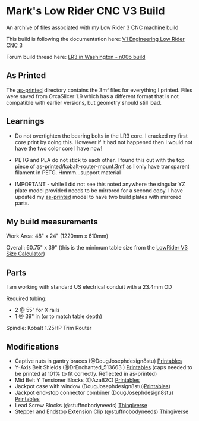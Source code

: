 # Mark's Low Rider CNC V3 Build

An archive of files associated with my Low Rider 3 CNC machine build

This build is following the documentation here: [V1 Engineering Low Rider CNC 3](https://docs.v1e.com/lowrider/)

Forum build thread here: [LR3 in Washington - n00b build](https://forum.v1e.com/t/lr3-in-washington-n00b-build)

## As Printed

The [as-printed](./as-printed) directory contains the 3mf files for everything I printed. Files were saved from OrcaSlicer 1.9 which has a different format that is not compatible with earlier versions, but geometry should still load.

## Learnings

- Do not overtighten the bearing bolts in the LR3 core. I cracked my first core print by doing this. However if it had not happened then I would not have the two color core I have now!

- PETG and PLA do not stick to each other. I found this out with the top piece of [as-printed/kobalt-router-mount.3mf](./as-printed/kobalt-router-mount.3mf) as I only have transparent filament in PETG. Hmmm...support material

- IMPORTANT - while I did not see this noted anywhere the singular YZ plate model provided needs to be mirrored for a second copy. I have updated my [as-printed](./as-printed/YZ%20Plate%20v1.3mf) model to have two build plates with mirrored parts.

## My build measurements

Work Area: 48" x 24" (1220mm x 610mm)

Overall: 60.75" x 39" (this is the minimum table size from the [LowRider V3 Size Calculator](https://docs.v1e.com/lowrider/calculator/))

## Parts

I am working with standard US electrical conduit with a 23.4mm OD

Required tubing:

- 2 @ 55" for X rails
- 1 @ 39" in (or to match table depth)

Spindle: Kobalt 1.25HP Trim Router

## Modifications

- Captive nuts in gantry braces (@DougJosephdesign8stu) [Printables](https://www.printables.com/model/317381-lowrider-3-cnc-braces-for-gantry-remixed-to-have-n)
- Y-Axis Belt Shields (@DrEnchanted_513663
  ) [Printables](https://www.printables.com/model/685738-lowrider-3-y-axis-belt-shield-and-front-cap) (caps needed to be printed at 101% to fit correctly. Reflected in as-printed)
- Mid Belt Y Tensioner Blocks (@AzaB2C) [Printables](https://www.printables.com/model/425515-v1e-lowrider-3-mid-belt-y-tensioner-block)
- Jackpot case with window (DougJosephdesign8stu)[Printables](https://www.printables.com/model/647878))
- Jackpot end-stop connector combiner (DougJosephdesign8stu) [Printables](https://www.printables.com/model/652845-lowrider-cnc-jackpot-board-end-stop-connector-comb)
- Lead Screw Blocks (@stuffnobodyneeds) [Thingiverse](https://www.thingiverse.com/thing:5768637)
- Stepper and Endstop Extension Clip (@stuffnobodyneeds) [Thingiverse](https://www.thingiverse.com/thing:6044057)
